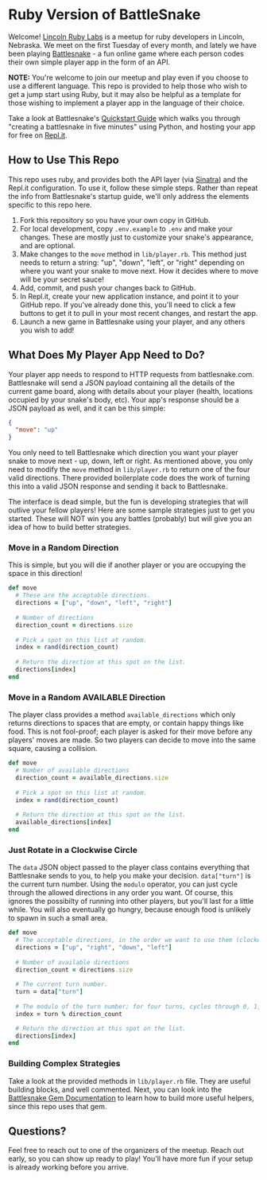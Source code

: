 # Ruby Version of BattleSnake

Welcome! [Lincoln Ruby Labs](https://www.meetup.com/lincoln-ruby/) is a meetup for ruby developers in Lincoln, Nebraska. We meet on the first Tuesday of every month, and lately we have been playing [Battlesnake](https://battlesnamke.com) - a fun online game where each person codes their own simple player app in the form of an API.

**NOTE:** You're welcome to join our meetup and play even if you choose to use a different language. This repo is provided to help those who wish to get a jump start using Ruby, but it may also be helpful as a template for those wishing to implement a player app in the language of their choice.

Take a look at Battlesnake's [Quickstart Guide](https://docs.battlesnake.com/quickstart) which walks you through "creating a battlesnake in five minutes" using Python, and hosting your app for free on [Repl.it](https://repl.it).

## How to Use This Repo

This repo uses ruby, and provides both the API layer (via [Sinatra](https://sinatrarb.com)) and the Repl.it configuration. To use it, follow these simple steps. Rather than repeat the info from Battlesnake's startup guide, we'll only address the elements specific to this repo here.

1. Fork this repository so you have your own copy in GitHub.
2. For local development, copy `.env.example` to `.env` and make your changes. These are mostly just to customize your snake's appearance, and are optional.
3. Make changes to the `move` method in `lib/player.rb`. This method just needs to return a string: "up", "down", "left", or "right" depending on where you want your snake to move next. How it decides where to move will be your secret sauce!
4. Add, commit, and push your changes back to GitHub.
5. In Repl.it, create your new application instance, and point it to your GitHub repo. If you've already done this, you'll need to click a few buttons to get it to pull in your most recent changes, and restart the app.
6. Launch a new game in Battlesnake using your player, and any others you wish to add!

## What Does My Player App Need to Do?

Your player app needs to respond to HTTP requests from battlesnake.com. Battlesnake will send a JSON payload containing all the details of the current game board, along with details about your player (health, locations occupied by your snake's body, etc). Your app's response should be a JSON payload as well, and it can be this simple:

~~~JSON
{
  "move": "up"
}
~~~

You only need to tell Battlesnake which direction you want your player snake to move next - up, down, left or right. As mentioned above, you only need to modify the `move` method in `lib/player.rb` to return one of the four valid directions. There provided boilerplate code does the work of turning this into a valid JSON response and sending it back to Battlesnake.

The interface is dead simple, but the fun is developing strategies that will outlive your fellow players! Here are some sample strategies just to get you started. These will NOT win you any battles (probably) but will give you an idea of how to build better strategies.

### Move in a Random Direction

This is simple, but you will die if another player or you are occupying the space in this direction!

~~~ruby
def move
  # These are the acceptable directions.
  directions = ["up", "down", "left", "right"]
  
  # Number of directions
  direction_count = directions.size
  
  # Pick a spot on this list at random.
  index = rand(direction_count)
  
  # Return the direction at this spot on the list.
  directions[index]
end
~~~

### Move in a Random AVAILABLE Direction

The player class provides a method `available_directions` which only returns directions to spaces that are empty, or contain happy things like food. This is not fool-proof; each player is asked for their move before any players' moves are made. So two players can decide to move into the same square, causing a collision.

~~~ruby
def move
  # Number of available directions
  direction_count = available_directions.size
  
  # Pick a spot on this list at random.
  index = rand(direction_count)
  
  # Return the direction at this spot on the list.
  available_directions[index]
end
~~~

### Just Rotate in a Clockwise Circle

The `data` JSON object passed to the player class contains everything that Battlesnake sends to you, to help you make your decision. `data["turn"]` is the current turn number. Using the `modulo` operator, you can just cycle through the allowed directions in any order you want. Of course, this ignores the possibilty of running into other players, but you'll last for a little while. You will also eventually go hungry, because enough food is unlikely to spawn in such a small area.

~~~ruby
def move
  # The acceptable directions, in the order we want to use them (clockwise).
  directions = ["up", "right", "down", "left"]
  
  # Number of available directions
  direction_count = directions.size
  
  # The current turn number.
  turn = data["turn"]
  
  # The modulo of the turn number; for four turns, cycles through 0, 1, 2, 3, 0, 1, 2, 3, etc.
  index = turn % direction_count

  # Return the direction at this spot on the list.
  directions[index]
end
~~~

### Building Complex Strategies

Take a look at the provided methods in `lib/player.rb` file. They are useful building blocks, and well commented. Next, you can look into the [Battlesnake Gem Documentation](https://github.com/bellmyer/battlesnake) to learn how to build more useful helpers, since this repo uses that gem.


## Questions?

Feel free to reach out to one of the organizers of the meetup. Reach out early, so you can show up ready to play! You'll have more fun if your setup is already working before you arrive.